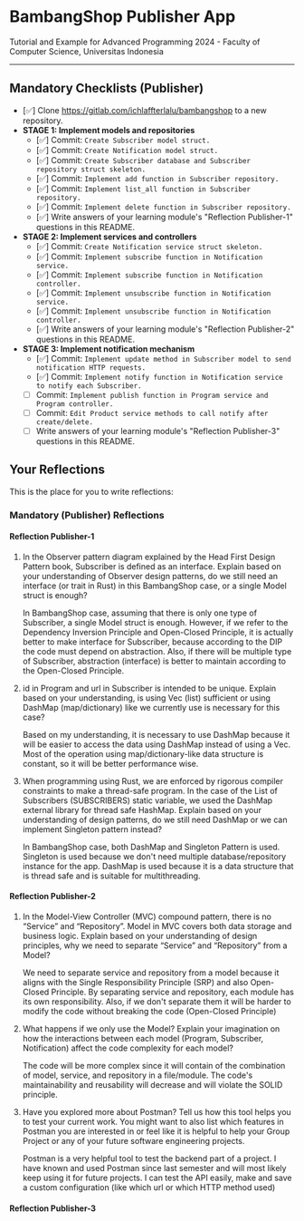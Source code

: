 # BambangShop Publisher App
Tutorial and Example for Advanced Programming 2024 - Faculty of Computer Science, Universitas Indonesia

---

## Mandatory Checklists (Publisher)
-   [✅] Clone https://gitlab.com/ichlaffterlalu/bambangshop to a new repository.
-   **STAGE 1: Implement models and repositories**
    -   [✅] Commit: `Create Subscriber model struct.`
    -   [✅] Commit: `Create Notification model struct.`
    -   [✅] Commit: `Create Subscriber database and Subscriber repository struct skeleton.`
    -   [✅] Commit: `Implement add function in Subscriber repository.`
    -   [✅] Commit: `Implement list_all function in Subscriber repository.`
    -   [✅] Commit: `Implement delete function in Subscriber repository.`
    -   [✅] Write answers of your learning module's "Reflection Publisher-1" questions in this README.
-   **STAGE 2: Implement services and controllers**
    -   [✅] Commit: `Create Notification service struct skeleton.`
    -   [✅] Commit: `Implement subscribe function in Notification service.`
    -   [✅] Commit: `Implement subscribe function in Notification controller.`
    -   [✅] Commit: `Implement unsubscribe function in Notification service.`
    -   [✅] Commit: `Implement unsubscribe function in Notification controller.`
    -   [✅] Write answers of your learning module's "Reflection Publisher-2" questions in this README.
-   **STAGE 3: Implement notification mechanism**
    -   [✅] Commit: `Implement update method in Subscriber model to send notification HTTP requests.`
    -   [✅] Commit: `Implement notify function in Notification service to notify each Subscriber.`
    -   [ ] Commit: `Implement publish function in Program service and Program controller.`
    -   [ ] Commit: `Edit Product service methods to call notify after create/delete.`
    -   [ ] Write answers of your learning module's "Reflection Publisher-3" questions in this README.

## Your Reflections
This is the place for you to write reflections:

### Mandatory (Publisher) Reflections

#### Reflection Publisher-1

1. In the Observer pattern diagram explained by the Head First Design Pattern book, Subscriber is defined as an interface. Explain based on your understanding of Observer design patterns, do we still need an interface (or trait in Rust) in this BambangShop case, or a single Model struct is enough?

    In BambangShop case, assuming that there is only one type of Subscriber, a single Model struct is enough. However, if we refer to the Dependency Inversion Principle and Open-Closed Principle, it is actually better to make interface for Subscriber, because according to the DIP the code must depend on abstraction. Also, if there will be multiple type of Subscriber, abstraction (interface) is better to maintain according to the Open-Closed Principle.

2. id in Program and url in Subscriber is intended to be unique. Explain based on your understanding, is using Vec (list) sufficient or using DashMap (map/dictionary) like we currently use is necessary for this case?

    Based on my understanding, it is necessary to use DashMap because it will be easier to access the data using DashMap instead of using a Vec. Most of the operation using map/dictionary-like data structure is constant, so it will be better performance wise.

3. When programming using Rust, we are enforced by rigorous compiler constraints to make a thread-safe program. In the case of the List of Subscribers (SUBSCRIBERS) static variable, we used the DashMap external library for thread safe HashMap. Explain based on your understanding of design patterns, do we still need DashMap or we can implement Singleton pattern instead?

    In BambangShop case, both DashMap and Singleton Pattern is used. Singleton is used because we don't need multiple database/repository instance for the app. DashMap is used because it is a data structure that is thread safe and is suitable for multithreading.

#### Reflection Publisher-2

1. In the Model-View Controller (MVC) compound pattern, there is no “Service” and “Repository”. Model in MVC covers both data storage and business logic. Explain based on your understanding of design principles, why we need to separate “Service” and “Repository” from a Model?

    We need to separate service and repository from a model because it aligns with the Single Responsibility Principle (SRP) and also Open-Closed Principle. By separating service and repository, each module has its own responsibility. Also, if we don't separate them it will be harder to modify the code without breaking the code (Open-Closed Principle)


2. What happens if we only use the Model? Explain your imagination on how the interactions between each model (Program, Subscriber, Notification) affect the code complexity for each model?

    The code will be more complex since it will contain of the combination of model, service, and repository in a file/module. The code's maintainability and reusability will decrease and will violate the SOLID principle. 

3. Have you explored more about Postman? Tell us how this tool helps you to test your current work. You might want to also list which features in Postman you are interested in or feel like it is helpful to help your Group Project or any of your future software engineering projects.

    Postman is a very helpful tool to test the backend part of a project. I have known and used Postman since last semester and will most likely keep using it for future projects. I can test the API easily, make and save a custom configuration (like which url or which HTTP method used)

#### Reflection Publisher-3
